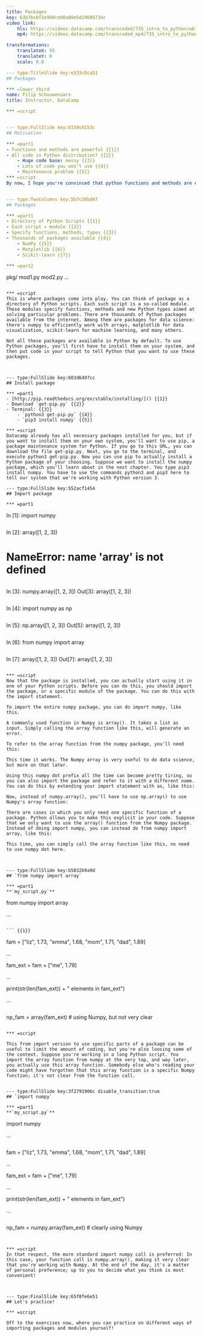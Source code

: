 ```yaml
---
title: Packages
key: 63b7bc6f2e990ce00a89e5d2960573ec
video_link:
    hls: https://videos.datacamp.com/transcoded/735_intro_to_python/wb1/hls-ch3_3.master.m3u8
    mp4: https://videos.datacamp.com/transcoded_mp4/735_intro_to_python/wb1/ch3_3.mp4

transformations:
    translateX: 55
    translateY: 0
    scale: 0.8

--- type:TitleSlide key:e533c8ca51
## Packages

*** =lower_third
name: Filip Schouwenaars
title: Instructor, DataCamp

*** =script


--- type:FullSlide key:b150c6153c
## Motivation

*** =part1
- Functions and methods are powerful {{1}}
- All code in Python distribution? {{2}}
    - Huge code base: messy {{3}}
    - Lots of code you won’t use {{4}}
    - Maintenance problem {{5}}
*** =script
By now, I hope you're convinced that python functions and methods are extremely powerful: you can basically use other people's code to solve your own problems. However, adding all functions and methods that have been written up to now to the same Python distribution would be a mess. There would be tons and tons of code in there, that you'll never use. Also, maintaining all of this code would be a real pain.


--- type:TwoColumns key:5b7c28bd47
## Packages

*** =part1
- Directory of Python Scripts {{1}}
- Each script = module {{2}}
- Specify functions, methods, types {{3}}
- Thousands of packages available {{4}}
    - NumPy {{5}}
    - Matplotlib {{6}}
    - Scikit-learn {{7}}

*** =part2
```
pkg/
  mod1.py
  mod2.py
  ...
```

*** =script
This is where packages come into play. You can think of package as a directory of Python scripts. Each such script is a so-called module. These modules specify functions, methods and new Python types aimed at solving particular problems. There are thousands of Python packages available from the internet. Among them are packages for data science: there's numpy to efficiently work with arrays, matplotlib for data visualization, scikit-learn for machine learning, and many others.

Not all these packages are available in Python by default. To use Python packages, you'll first have to install them on your system, and then put code in your script to tell Python that you want to use these packages.



--- type:FullSlide key:603d6497cc
## Install package

*** =part1
- [http://pip.readthedocs.org/en/stable/installing/]() {{1}}
- Download `get-pip.py` {{2}}
- Terminal: {{3}}
    - `python3 get-pip.py` {{4}}
    - `pip3 install numpy` {{5}}

*** =script
Datacamp already has all necessary packages installed for you, but if you want to install them on your own system, you'll want to use pip, a package maintenance system for Python. If you go to this URL, you can download the file get-pip.py. Next, you go to the terminal, and execute python3 get-pip.py. Now you can use pip to actually install a Python package of your choosing. Suppose we want to install the numpy package, which you'll learn about in the next chapter. You type pip3 install numpy. You have to use the commands python3 and pip3 here to tell our system that we're working with Python version 3.

--- type:FullSlide key:552acf1454
## Import package

*** =part1
```
In [1]: import numpy
```{{1}}
```
In [2]: array([1, 2, 3])
# NameError: name 'array' is not defined
```{{2}}
```
In [3]: numpy.array([1, 2, 3])
Out[3]: array([1, 2, 3])
```{{3}}
```
In [4]: import numpy as np
``` {{4}}
```
In [5]: np.array([1, 2, 3])
Out[5]: array([1, 2, 3])
```{{5}}
```
In [6]: from numpy import array
```{{6}}
```
In [7]: array([1, 2, 3])
Out[7]: array([1, 2, 3])
```{{7}}

*** =script
Now that the package is installed, you can actually start using it in one of your Python scripts. Before you can do this, you should import the package, or a specific module of the package. You can do this with the import statement.

To import the entire numpy package, you can do import numpy, like this.

A commonly used function in Numpy is array(). It takes a list as input. Simply calling the array function like this, will generate an error.

To refer to the array function from the numpy package, you'll need this:

This time it works. The Numpy array is very useful to do data science, but more on that later.

Using this numpy dot prefix all the time can become pretty tiring, so you can also import the package and refer to it with a different name. You can do this by extending your import statement with as, like this:

Now, instead of numpy.array(), you'll have to use np.array() to use Numpy's array function:

There are cases in which you only need one specific function of a package. Python allows you to make this explicit in your code. Suppose that we only want to use the array() function from the Numpy package. Instead of doing import numpy, you can instead do from numpy import array, like this:

This time, you can simply call the array function like this, no need to use numpy dot here.



--- type:FullSlide key:b5032b9a9d
## `from numpy import array`

*** =part1
**`my_script.py`**
```
from numpy import array

...
```

``` {{1}}

```
fam = ["liz", 1.73, "emma", 1.68, "mom", 1.71, "dad", 1.89]

...

fam_ext = fam + ["me", 1.79]

...

print(str(len(fam_ext)) + " elements in fam_ext")

...

```

```
np_fam = array(fam_ext)   # using Numpy, but not very clear
``` {{2}}

*** =script

This from import version to use specific parts of a package can be useful to limit the amount of coding, but you're also loosing some of the context. Suppose you're working in a long Python script. You import the array function from numpy at the very top, and way later, you actually use this array function. Somebody else who's reading your code might have forgotten that this array function is a specific Numpy function; it's not clear from the function call.


--- type:FullSlide key:3f2791906c disable_transition:true
## `import numpy`

*** =part1
**`my_script.py`**
```
import numpy

...
``` {{2}}

```
fam = ["liz", 1.73, "emma", 1.68, "mom", 1.71, "dad", 1.89]

...

fam_ext = fam + ["me", 1.79]

...

print(str(len(fam_ext)) + " elements in fam_ext")

...

```

```
np_fam = numpy.array(fam_ext)   # clearly using Numpy
``` {{3}}


*** =script
In that respect, the more standard import numpy call is preferred: In this case, your function call is numpy.array(), making it very clear that you're working with Numpy. At the end of the day, it's a matter of personal preference; up to you to decide what you think is most convenient!



--- type:FinalSlide key:65f8fe6e51
## Let's practice!

*** =script

Off to the exercises now, where you can practice on different ways of importing packages and modules yourself!
